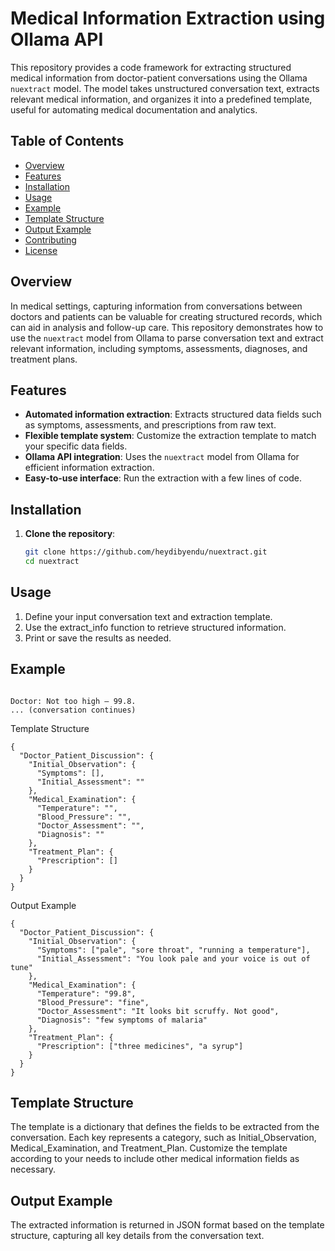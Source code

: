 # Medical Information Extraction using Ollama API

This repository provides a code framework for extracting structured medical information from doctor-patient conversations using the Ollama `nuextract` model. The model takes unstructured conversation text, extracts relevant medical information, and organizes it into a predefined template, useful for automating medical documentation and analytics.

## Table of Contents
- [Overview](#overview)
- [Features](#features)
- [Installation](#installation)
- [Usage](#usage)
- [Example](#example)
- [Template Structure](#template-structure)
- [Output Example](#output-example)
- [Contributing](#contributing)
- [License](#license)

## Overview

In medical settings, capturing information from conversations between doctors and patients can be valuable for creating structured records, which can aid in analysis and follow-up care. This repository demonstrates how to use the `nuextract` model from Ollama to parse conversation text and extract relevant information, including symptoms, assessments, diagnoses, and treatment plans.

## Features

- **Automated information extraction**: Extracts structured data fields such as symptoms, assessments, and prescriptions from raw text.
- **Flexible template system**: Customize the extraction template to match your specific data fields.
- **Ollama API integration**: Uses the `nuextract` model from Ollama for efficient information extraction.
- **Easy-to-use interface**: Run the extraction with a few lines of code.

## Installation

1. **Clone the repository**:
   ```bash
   git clone https://github.com/heydibyendu/nuextract.git
   cd nuextract
   ```
## Usage

1. Define your input conversation text and extraction template.
2. Use the extract_info function to retrieve structured information.
3. Print or save the results as needed.

## Example

```Input Text

Doctor: Not too high – 99.8.
... (conversation continues)
```
Template Structure
```
{
  "Doctor_Patient_Discussion": {
    "Initial_Observation": {
      "Symptoms": [],
      "Initial_Assessment": ""
    },
    "Medical_Examination": {
      "Temperature": "",
      "Blood_Pressure": "",
      "Doctor_Assessment": "",
      "Diagnosis": ""
    },
    "Treatment_Plan": {
      "Prescription": []
    }
  }
}
```
Output Example
```
{
  "Doctor_Patient_Discussion": {
    "Initial_Observation": {
      "Symptoms": ["pale", "sore throat", "running a temperature"],
      "Initial_Assessment": "You look pale and your voice is out of tune"
    },
    "Medical_Examination": {
      "Temperature": "99.8",
      "Blood_Pressure": "fine",
      "Doctor_Assessment": "It looks bit scruffy. Not good",
      "Diagnosis": "few symptoms of malaria"
    },
    "Treatment_Plan": {
      "Prescription": ["three medicines", "a syrup"]
    }
  }
}
```
## Template Structure

The template is a dictionary that defines the fields to be extracted from the conversation. Each key represents a category, such as Initial_Observation, Medical_Examination, and Treatment_Plan. Customize the template according to your needs to include other medical information fields as necessary.

## Output Example

The extracted information is returned in JSON format based on the template structure, capturing all key details from the conversation text.
